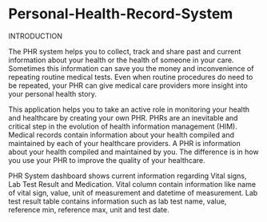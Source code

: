 # Personal-Health-Record-System
INTRODUCTION

The PHR system helps you to collect, track and share past and current
information about your health or the health of someone in your care. 
Sometimes this information can save you the money and inconvenience of
repeating routine medical tests. Even when routine procedures do need
to be repeated, your PHR can give medical care providers more insight
into your personal health story.

This application helps you to take an active role in monitoring your 
health and healthcare by creating your own PHR. PHRs are an 
inevitable and critical step in the evolution of health information
management (HIM). Medical records contain information about your health
compiled and maintained by each of your healthcare providers. A PHR 
is information about your health compiled and maintained by you.
The difference is in how you use your PHR to improve the quality 
of your healthcare.

PHR System dashboard shows current information regarding Vital signs, 
Lab Test Result and Medication. Vital column contain information like
name of vital sign, value, unit of measurement and datetime of measurement.
Lab test result table contains information such as lab test name, value, 
reference min, reference max, unit and test date.
